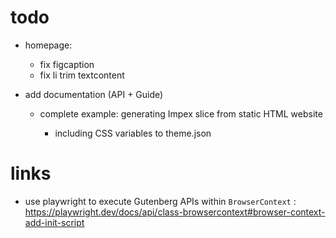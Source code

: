 # todo

- homepage:

  - fix figcaption
  - fix li trim textcontent

- add documentation (API + Guide)

  - complete example: generating Impex slice from static HTML website

    - including CSS variables to theme.json

# links

- use playwright to execute Gutenberg APIs within `BrowserContext` : https://playwright.dev/docs/api/class-browsercontext#browser-context-add-init-script
